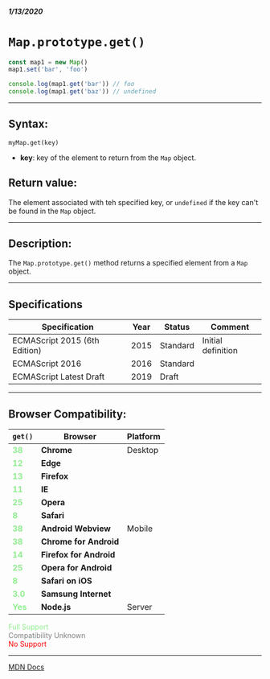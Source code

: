 ##### 1/13/2020
# `Map.prototype.get()`

```js
const map1 = new Map()
map1.set('bar', 'foo')

console.log(map1.get('bar')) // foo
console.log(map1.get('baz')) // undefined
```

---

## Syntax:
`myMap.get(key)`

* **key**: key of the element to return from the `Map` object. 

## Return value:
The element associated with teh specified key, or `undefined` if the key can't be found in the `Map` object.

---

## Description:
The `Map.prototype.get()` method returns a specified element from a `Map` object.

---

## Specifications
| Specification | Year | Status | Comment |
|---|---|---|---|
| ECMAScript 2015 (6th Edition) | 2015 | Standard | Initial definition |
| ECMAScript 2016 | 2016 | Standard |  |
| ECMAScript Latest Draft | 2019 | Draft |  |

---

## Browser Compatibility:
| `get()` | Browser | Platform |
|---|---|---|
| <span style="color: lightgreen">**38**</span> | **Chrome** | Desktop | 
| <span style="color: lightgreen">**12**</span> | **Edge** || 
| <span style="color: lightgreen">**13**</span> | **Firefox** || 
| <span style="color: lightgreen">**11**</span> | **IE** || 
| <span style="color: lightgreen">**25**</span> | **Opera** || 
| <span style="color: lightgreen">**8**</span> | **Safari** || 
| <span style="color: lightgreen">**38**</span> | **Android Webview** | Mobile | 
| <span style="color: lightgreen">**38**</span> | **Chrome for Android** || 
| <span style="color: lightgreen">**14**</span> | **Firefox for Android** || 
| <span style="color: lightgreen">**25**</span> | **Opera for Android** || 
| <span style="color: lightgreen">**8**</span> | **Safari on iOS** || 
| <span style="color: lightgreen">**3.0**</span> | **Samsung Internet** || 
| <span style="color: lightgreen">**Yes**</span> | **Node.js** | Server | 

<span style="color: lightgreen">Full Support</span>  
<span style="color: grey">Compatibility Unknown</span>  
<span style="color: red">No Support</span>

---

[MDN Docs](https://developer.mozilla.org/en-US/docs/Web/JavaScript/Reference/Global_Objects/Map/get)